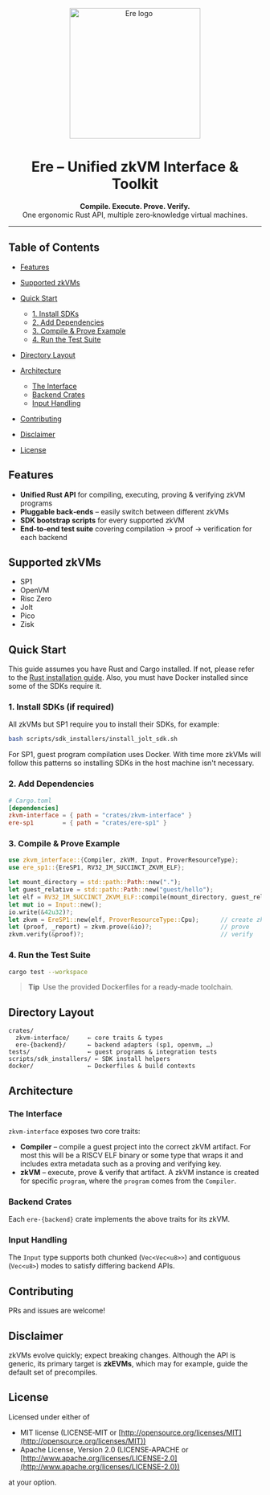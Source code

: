 <p align="center">
  <img src="assets/logo-blue-white.svg" alt="Ere logo" width="260"/>
</p>

<h1 align="center">Ere – Unified zkVM Interface & Toolkit</h1>

<p align="center">
  <b>Compile. Execute. Prove. Verify.</b><br/>
  One ergonomic Rust API, multiple zero‑knowledge virtual machines.
</p>

---

## Table of Contents

* [Features](#features)
* [Supported zkVMs](#supported-zkvms)
* [Quick Start](#quick-start)

  * [1. Install SDKs](#1-install-sdks)
  * [2. Add Dependencies](#2-add-dependencies)
  * [3. Compile & Prove Example](#3-compile--prove-example)
  * [4. Run the Test Suite](#4-run-the-test-suite)
* [Directory Layout](#directory-layout)
* [Architecture](#architecture)

  * [The Interface](#the-interface)
  * [Backend Crates](#backend-crates)
  * [Input Handling](#input-handling)
* [Contributing](#contributing)
* [Disclaimer](#disclaimer)
* [License](#license)

## Features

* **Unified Rust API** for compiling, executing, proving & verifying zkVM programs
* **Pluggable back‑ends** – easily switch between different zkVMs
* **SDK bootstrap scripts** for every supported zkVM
* **End‑to‑end test suite** covering compilation → proof → verification for each backend

## Supported zkVMs

- SP1
- OpenVM
- Risc Zero
- Jolt
- Pico
- Zisk

## Quick Start

This guide assumes you have Rust and Cargo installed. If not, please refer to the [Rust installation guide](https://www.rust-lang.org/tools/install).
Also, you must have Docker installed since some of the SDKs require it.

### 1. Install SDKs (if required)

All zkVMs but SP1 require you to install their SDKs, for example:
```bash
bash scripts/sdk_installers/install_jolt_sdk.sh
```

For SP1, guest program compilation uses Docker. With time more zkVMs will follow this patterns so installing SDKs
in the host machine isn't necessary.

### 2. Add Dependencies

```toml
# Cargo.toml
[dependencies]
zkvm-interface = { path = "crates/zkvm-interface" }
ere-sp1        = { path = "crates/ere-sp1" }
```

### 3. Compile & Prove Example

```rust
use zkvm_interface::{Compiler, zkVM, Input, ProverResourceType};
use ere_sp1::{EreSP1, RV32_IM_SUCCINCT_ZKVM_ELF};

let mount_directory = std::path::Path::new(".");
let guest_relative = std::path::Path::new("guest/hello");
let elf = RV32_IM_SUCCINCT_ZKVM_ELF::compile(mount_directory, guest_relative)?; // compile
let mut io = Input::new();
io.write(&42u32)?;
let zkvm = EreSP1::new(elf, ProverResourceType::Cpu);      // create zkVM instance
let (proof, _report) = zkvm.prove(&io)?;                   // prove
zkvm.verify(&proof)?;                                      // verify
```

### 4. Run the Test Suite

```bash
cargo test --workspace
```

> **Tip** Use the provided Dockerfiles for a ready‑made toolchain.

## Directory Layout

```
crates/
  zkvm-interface/     ← core traits & types
  ere-{backend}/      ← backend adapters (sp1, openvm, …)
tests/                ← guest programs & integration tests
scripts/sdk_installers/ ← SDK install helpers
docker/               ← Dockerfiles & build contexts
```

## Architecture

### The Interface

`zkvm-interface` exposes two core traits:

* **Compiler** – compile a guest project into the correct zkVM artifact. For most this will be a RISCV ELF binary or some type that wraps it and includes extra metadata such as a proving and verifying key.
* **zkVM** – execute, prove & verify that artifact. A zkVM instance is created for specific `program`, where the `program` comes from the `Compiler`.

### Backend Crates

Each `ere-{backend}` crate implements the above traits for its zkVM.

### Input Handling

The `Input` type supports both chunked (`Vec<Vec<u8>>`) and contiguous (`Vec<u8>`) modes to satisfy differing backend APIs.

## Contributing

PRs and issues are welcome!

## Disclaimer

zkVMs evolve quickly; expect breaking changes. Although the API is generic, its primary target is **zkEVMs**, which may for example, guide the default set of precompiles.

## License

Licensed under either of

* MIT license (LICENSE‑MIT or [http://opensource.org/licenses/MIT](http://opensource.org/licenses/MIT))
* Apache License, Version 2.0 (LICENSE‑APACHE or [http://www.apache.org/licenses/LICENSE-2.0](http://www.apache.org/licenses/LICENSE-2.0))

at your option.
